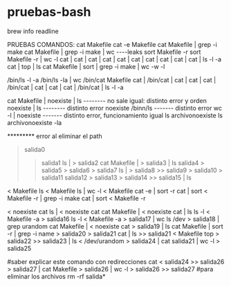 # pruebas-bash


brew info readline

PRUEBAS COMANDOS:
cat Makefile
cat -e Makefile
cat Makefile | grep -i make
cat Makefile | grep -i make | wc    ----leaks
sort Makefile -r
sort Makefile -r | wc -l
cat | cat | cat | cat | cat | cat | cat | cat | cat | cat | ls -l -a
cat | top | ls
cat Makefile | sort | grep -i make | wc -w -l

/bin/ls -l -a
/bin/ls -la | wc
/bin/cat Makefile
cat | /bin/cat | cat | cat | cat | /bin/cat | cat | cat | cat | /bin/cat | ls -l -a

cat Makefile | noexiste | ls       -------- no sale igual: distinto error y orden
noexiste | ls                      -------- distinto error
noexiste
/binn/ls                            ------- distinto error
wc -l | noexiste                    ------- distinto error, funcionamiento igual
ls archivonoexiste
ls archivonoexiste -la





********* error al eliminar el path







> salida0
>> salida1
ls | > salida2
cat Makefile | > salida3 | ls
> salida4 > salida5 > salida6 > salida7
ls | > salida8 >> salida9 > salida10 > salida11
> salida12 > salida13 > salida14 >> salida15 | ls

< Makefile ls
< Makefile ls | wc -l
< Makefile cat -e | sort -r
cat | sort < Makefile -r | grep -i make
cat | sort < Makefile -r

< noexiste cat
ls | < noexiste cat
cat Makefile | < noexiste cat | ls
ls -l < Makefile -a > salida16 
ls -l < Makefile -a > salida17 | wc
ls /dev > salida18 | grep urandom
cat Makefile | < noexiste cat > salida19 | ls
cat Makefile | sort -r | grep -i name > salida20 > salida21
cat | ls >> salida21
< Makefile top > salida22 >> salida23 | ls
< /dev/urandom > salida24 | cat salida21 | wc -l > salida25

#saber explicar este comando con redirecciones
cat < salida24 >> salida26 > salida27 | cat Makefile > salida26 | wc -l > salida26 >> salida27
#para eliminar los archivos
rm -rf salida*